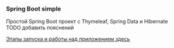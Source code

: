 ### Spring Boot simple
Простой Spring Boot проект с Thymeleaf, Spring Data и Hibernate  <br/>
TODO добавить пояснений <br/>

<a href="info">Этапы запуска и работы над приложением здесь</a>